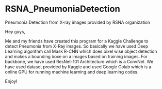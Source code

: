# RSNA_PneumoniaDetection
Pneumonia Detection from X-ray images provided by RSNA organization

Hey guys,

Me and my friends have created this program for a Kaggle Challenge to detect Pneumonia from X-Ray images.
So basically we have used Deep Learning algorithm call Mask R-CNN which does pixel wise object detection and makes a bounding boxe on a images based on training images.
For backbone, we have used ResNet-101 Architecture which is a ConvNet.
We have used dataset provided by Kaggle and used Google Colab which is a online GPU for running machine learning and deep learning codes.

Enjoy!


